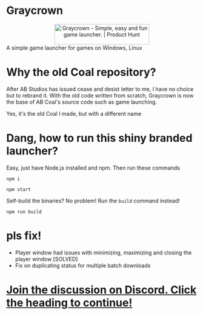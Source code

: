 # Graycrown
<div style="text-align: center;">
<a href="https://www.producthunt.com/posts/graycrown?utm_source=badge-featured&utm_medium=badge&utm_souce=badge-graycrown" target="_blank"><img src="https://api.producthunt.com/widgets/embed-image/v1/featured.svg?post_id=363490&theme=dark" alt="Graycrown - Simple&#0044;&#0032;easy&#0032;and&#0032;fun&#0032;game&#0032;launcher&#0046; | Product Hunt" style="width: 250px; height: 54px;" width="250" height="54" /></a>
</div>
A simple game launcher for games on Windows, Linux

# Why the old Coal repository?
After AB Studios has issued cease and desist letter to me, I have no choice but to rebrand it. With the old code written from scratch, Graycrown is now the base of AB Coal's source code such as game launching.

Yes, it's the old Coal I made, but with a different name

# Dang, how to run this shiny branded launcher?
Easy, just have Node.js installed and npm.
Then run these commands
```
npm i
```
```
npm start
```
Self-build the binaries? No problem! Run the `build` command instead!
```
npm run build
```
# pls fix!
- Player window had issues with minimizing, maximizing and closing the player window [SOLVED]
- Fix on duplicating status for multiple batch downloads

# [Join the discussion on Discord. Click the heading to continue!](https://discord.gg/3ujWSgkawv)
